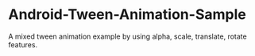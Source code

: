# Android-Tween-Animation-Sample
 A mixed tween animation example by using alpha, scale, translate, rotate features.
